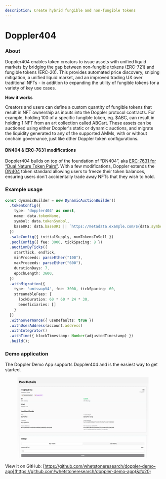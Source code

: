 ```yaml
---
description: Create hybrid fungible and non-fungible tokens
---
```


# Doppler404

### About

Doppler404 enables token creators to issue assets with unified liquid markets by bridging the gap between non-fungible tokens (ERC-721) and fungible tokens (ERC-20). This provides automated price discovery, sniping mitigation, a unified liquid market, and an improved trading UX over traditional NFTs - in addition to expanding the utility of fungible tokens for a variety of key use cases.

**How it works**

Creators and users can define a custom quantity of fungible tokens that result in NFT ownership as inputs into the Doppler protocol contracts. For example, holding 100 of a specific fungible token, eg. $ABC, can result in holding 1 NFT from an art collection called ABCart. These assets can be auctioned using either Doppler's static or dynamic auctions, and migrate the liquidity generated to any of the supported AMMs, with or without onchain governance, just like other Doppler token configurations.&#x20;

#### DN404 & ERC-7631 modifications

Doppler404 builds on top of the foundation of “DN404”, aka [ERC-7631 for “Dual Nature Token Pairs"](https://ethereum-magicians.org/t/erc-7631-dual-nature-token-pair/18796). With a few modifications, Doppler extends the [DN404](https://github.com/Vectorized/dn404) token standard allowing users to freeze their token balances, ensuring users don't accidentally trade away NFTs that they wish to hold.

### Example usage&#x20;

```typescript
const dynamicBuilder = new DynamicAuctionBuilder()
  .tokenConfig({
    type: 'doppler404' as const,
    name: data.tokenName,
    symbol: data.tokenSymbol,
    baseURI: data.baseURI || `https://metadata.example.com/${data.symbol}/`,
  })
  .saleConfig({ initialSupply, numTokensToSell })
  .poolConfig({ fee: 3000, tickSpacing: 8 })
  .auctionByTicks({
    startTick, endTick,
    minProceeds: parseEther("100"),
    maxProceeds: parseEther("600"),
    durationDays: 7,
    epochLength: 3600,
  })
  .withMigration({
    type: 'uniswapV4', fee: 3000, tickSpacing: 60,
    streamableFees: {
      lockDuration: 60 * 60 * 24 * 30,
      beneficiaries: []
    }
  })
  .withGovernance({ useDefaults: true })
  .withUserAddress(account.address)
  .withIntegrator()
  .withTime({ blockTimestamp: Number(adjustedTimestamp) })
  .build();
```

### Demo application

The Doppler Demo App supports Doppler404 and is the easiest way to get started.

<figure><img src="../../../.gitbook/assets/image.png" alt=""><figcaption></figcaption></figure>

View it on GitHub: [https://github.com/whetstoneresearch/doppler-demo-app](https://github.com/whetstoneresearch/doppler-demo-app)&#x20;

